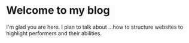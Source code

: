 # Welcome to my blog

I'm glad you are here. I plan to talk about ...how to structure websites to highlight performers and their abilities.
